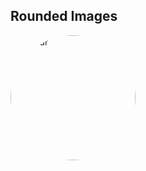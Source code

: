 <!DOCTYPE html>
<html>
<head>
<meta name="viewport" content="width=device-width, initial-scale=1">
<style>
img {
  border-radius: 50%;
}
</style>
</head>
<body>

<h2>Rounded Images</h2>

<img src="https://avatars0.githubusercontent.com/u/53038098?s=460&am" alt="Avatar" style="width:200px">

</body>
</html> 
